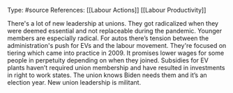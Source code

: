 Type: #source 
References: [[Labour Actions]]
[[Labour Productivity]]

There's a lot of new leadership at unions. They got radicalized when they were deemed essential and not replaceable during the pandemic. Younger members are especially radical. For autos there’s tension between the administration's push for EVs and the labour movement. They're focused on tiering which came into practice in 2009. It promises lower wages for some people in perpetuity depending on when they joined. 
Subsidies for EV plants haven’t required union membership and have resulted in investments in right to work states. The union knows Biden needs them and it’s an election year. New union leadership is militant.
